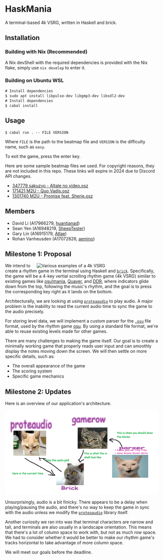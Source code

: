 # HaskMania

A terminal-based 4k VSRG, written in Haskell and brick.

## Installation

### Building with Nix (Recommended)

A Nix devShell with the required dependencies is provided with the Nix flake, simply use `nix develop` to enter it.

### Building on Ubuntu WSL

```shell
# Install dependencies
$ sudo apt install libpulse-dev libgmp3-dev libsdl2-dev
# Install dependencies
$ cabal install
```

## Usage

```shell
$ cabal run . -- FILE VERSION
```

Where `FILE` is the path to the beatmap file and `VERSION` is the difficulty name, such as `easy`.

To exit the game, press the enter key.

Here are some sample beatmap files we used. For copyright reasons, they are not included in this repo. These links will expire in 2024 due to Discord API changes.

- [347779 sakuzyo - Altale no video.osz](https://cdn.discordapp.com/attachments/1157417217865023559/1185268918777024633/347779_sakuzyo_-_Altale_no_video.osz)
- [171421 M2U - Quo Vadis.osz](https://cdn.discordapp.com/attachments/1157417217865023559/1185268920253423686/171421_M2U_-_Quo_Vadis.osz)
- [1301740 M2U - Promise feat. Sherie.osz](https://cdn.discordapp.com/attachments/1157417217865023559/1185286890862162050/1301740_M2U_-_Promise_feat._Sherie.osz)

## Members

- David Li (A17966279, [huantianad](https://github.com/huantianad))
- Sean Yen (A16948219, [SheepTester](https://github.com/SheepTester))
- Gary Lin (A16915179, [Atlae](https://github.com/Atlae))
- Rohan Vanheusden (A17072826, [aemino](https://github.com/aemino))

## Milestone 1: Proposal

<img
  src="https://repository-images.githubusercontent.com/123398967/40a2f200-be6f-11eb-9255-25474eebac8a"
  alt="Various examples of a 4k VSRG"
  width="400"
  align="right"
/>

We intend to create a rhythm game in the terminal using Haskell and [`brick`][brick]. Specifically, the game will be a 4-key vertial scrolling rhythm game (4k VSRG) similar to existing games like [osu!mania][osu], [Quaver][quaver], and [DDR][ddr], where indicators glide down from the top, following the music's rhythm, and the goal is to press the corresponding key right as it lands on the bottom.

Architecturally, we are looking at using [`proteaaudio`][proteaaudio] to play audio. A major problem is the inability to read the current audio time to sync the game to the audio precisely.

For storing level data, we will implement a custom parser for the [`.osu`][osufile] file format, used by the rhythm game [osu][osu]. By using a standard file format, we're able to reuse existing levels made for other games.

There are many challenges to making the game itself. Our goal is to create a minimally working game that properly reads user input and can smoothly display the notes moving down the screen. We will then settle on more specific details, such as:

- The overall appearance of the game
- The scoring system
- Specific game mechanics
<!-- More description of how the game might work or looks in general? Maybe a better description of 4k in the first paragraph. Scoring system? -->

[brick]: https://hackage.haskell.org/package/brick
[proteaaudio]: https://hackage.haskell.org/package/proteaaudio
[osufile]: https://osu.ppy.sh/wiki/en/Client/File_formats/osu_%28file_format%29
[osu]: https://en.wikipedia.org/wiki/Osu!
[quaver]: https://quavergame.com/
[ddr]: https://en.wikipedia.org/wiki/Dance_Dance_Revolution

## Milestone 2: Updates

<!-- Prompt: What is the architecture of your application (the key components)? -->

Here is an overview of our application's architecture.

![Architecture diagram](./docs/architecture.png)

<!-- Prompt: What challenges (if any) did you have so far and how did you solve them? -->

Unsurprisingly, audio is a bit finicky. There appears to be a delay when playing/pausing the audio, and there's no way to keep the game in sync with the audio unless we modify the [`proteaaudio`][proteaaudio] library itself.

Another curiosity we ran into was that terminal characters are narrow and tall, and terminals are also usually in a landscape orientation. This means that there's a lot of column space to work with, but not as much row space. We had to consider whether it would be better to make our rhythm game's tracks horizontal to take advantage of more column space.

<!-- Prompt: Do you expect to meet your goals until the deadline? -->

We will meet our goals before the deadline.

<!-- Prompt: If not, how will you modify your goals? -->
